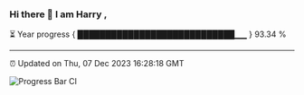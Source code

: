 ### Hi there 👋 I am Harry , 

⏳ Year progress { ████████████████████████████▁▁ } 93.34 %

---

⏰ Updated on Thu, 07 Dec 2023 16:28:18 GMT

![Progress Bar CI](https://github.com/duykhang68/duykhang68/workflows/Progress%20Bar%20CI/badge.svg)
